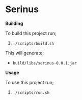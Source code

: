 Serinus
======

**Building**

To build this project run;

1. `./scripts/build.sh`

This will generate;
* `build/libs/serinus-0.0.1.jar`

**Usage**

To use this project run;

1. `./scripts/run.sh`
